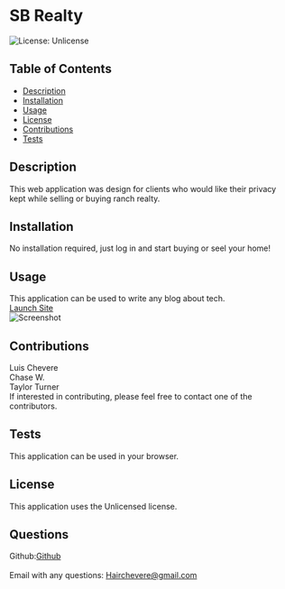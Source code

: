 <h1 class="center">SB Realty</h1>

![License: Unlicense](https://img.shields.io/badge/license-Unlicense-blue.svg)<br />

  ## Table of Contents
  - [Description](#description)
  - [Installation](#installation)
  - [Usage](#usage)
  - [License](#license)
  - [Contributions](#contributions)
  - [Tests](#tests)

## Description
  This web application was design for clients who would like their privacy kept while selling or buying ranch realty.<br />

  ## Installation
  No installation required, just log in and start buying or seel your home!<br />

  ## Usage
  This application can be used to write any blog about tech.<br />
  [Launch Site]()<br />
  ![Screenshot]()<br />

  ## Contributions
  Luis Chevere<br />
  Chase W. <br />
  Taylor Turner<br />
  If interested in contributing, please feel free to contact one of the contributors.<br />

  ## Tests
  This application can be used in your browser.<br />
  
  ## License
  This application uses the Unlicensed license.<br />


  ## Questions
  Github:[Github](https://github.com/LuisChevere)<br />
  <br />
  Email with any questions: Hairchevere@gmail.com

  
